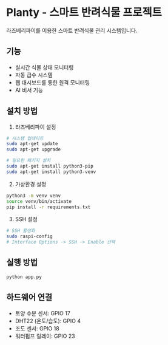 # Planty - 스마트 반려식물 프로젝트

라즈베리파이를 이용한 스마트 반려식물 관리 시스템입니다.

## 기능
- 실시간 식물 상태 모니터링
- 자동 급수 시스템
- 웹 대시보드를 통한 원격 모니터링
- AI 비서 기능

## 설치 방법

1. 라즈베리파이 설정
```bash
# 시스템 업데이트
sudo apt-get update
sudo apt-get upgrade

# 필요한 패키지 설치
sudo apt-get install python3-pip
sudo apt-get install python3-venv
```

2. 가상환경 설정
```bash
python3 -m venv venv
source venv/bin/activate
pip install -r requirements.txt
```

3. SSH 설정
```bash
# SSH 활성화
sudo raspi-config
# Interface Options -> SSH -> Enable 선택
```

## 실행 방법
```bash
python app.py
```

## 하드웨어 연결
- 토양 수분 센서: GPIO 17
- DHT22 (온도/습도): GPIO 4
- 조도 센서: GPIO 18
- 워터펌프 릴레이: GPIO 23
